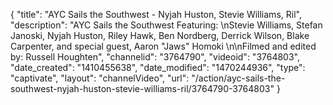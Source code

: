 {
    "title": "AYC Sails the Southwest - Nyjah Huston, Stevie Williams, Ril",
    "description": "AYC Sails the Southwest Featuring: \nStevie Williams, Stefan Janoski, Nyjah Huston, Riley Hawk, Ben Nordberg, Derrick Wilson, Blake Carpenter, and special guest, Aaron \"Jaws\" Homoki \n\nFilmed and edited by: Russell Houghten",
    "channelid": "3764790",
    "videoid": "3764803",
    "date_created": "1410455638",
    "date_modified": "1470244936",
    "type": "captivate",
    "layout": "channelVideo",
    "url": "\/action\/ayc-sails-the-southwest-nyjah-huston-stevie-williams-ril\/3764790-3764803"
}